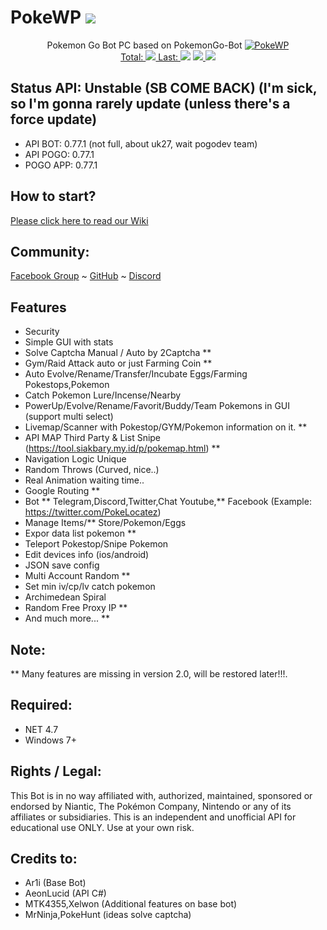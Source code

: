 # PokeWP <a href="https://github.com/akbaryahya/PokeWP/releases/latest"><img src="https://img.shields.io/github/release/akbaryahya/PokeWP.svg"/></a>

<p align="center">
  Pokemon Go Bot PC based on PokemonGo-Bot
  <a href="https://github.com/akbaryahya/PokeWP/wiki/Install-Update"><img src="https://github.com/akbaryahya/PokeWP/raw/master/bot.jpg" alt="PokeWP"/><br>
  Total: <img src="https://img.shields.io/github/downloads/akbaryahya/PokeWP/total.svg"/> Last: <img src="https://img.shields.io/github/downloads/akbaryahya/PokeWP/latest/total.svg"/></a> <a href="https://github.com/akbaryahya/PokeWP/issues"><img src="https://img.shields.io/github/issues/akbaryahya/PokeWP.svg"/> <img src="https://img.shields.io/github/issues-closed-raw/akbaryahya/PokeWP.svg"/></a>
</p>

Status API: Unstable (SB COME BACK) (I'm sick, so I'm gonna rarely update (unless there's a force update)
-------------
- API BOT: 0.77.1 (not full, about uk27, wait pogodev team)
- API POGO: 0.77.1
- POGO APP: 0.77.1 

How to start?
-------------------
[Please click here to read our Wiki](https://github.com/akbaryahya/PokeWP/wiki/Install-Update)

Community:
-------------------
[Facebook Group](https://www.facebook.com/groups/PokemonGoPC/) ~ [GitHub](https://github.com/akbaryahya/PokeWP/issues) ~ [Discord](https://discord.gg/2vhjQCF)

Features
-------------
 - Security
 - Simple GUI with stats
 - Solve Captcha Manual / Auto by 2Captcha **
 - Gym/Raid Attack auto or just Farming Coin **
 - Auto Evolve/Rename/Transfer/Incubate Eggs/Farming Pokestops,Pokemon
 - Catch Pokemon Lure/Incense/Nearby
 - PowerUp/Evolve/Rename/Favorit/Buddy/Team Pokemons in GUI (support multi select)
 - Livemap/Scanner with Pokestop/GYM/Pokemon information on it. **
 - API MAP Third Party & List Snipe (https://tool.siakbary.my.id/p/pokemap.html) **
 - Navigation Logic Unique
 - Random Throws (Curved, nice..)
 - Real Animation waiting time..
 - Google Routing **
 - Bot ** Telegram,Discord,Twitter,Chat Youtube,** Facebook (Example: https://twitter.com/PokeLocatez)
 - Manage Items/** Store/Pokemon/Eggs
 - Expor data list pokemon **
 - Teleport Pokestop/Snipe Pokemon
 - Edit devices info (ios/android)
 - JSON save config
 - Multi Account Random **
 - Set min iv/cp/lv catch pokemon
 - Archimedean Spiral
 - Random Free Proxy IP **
 - And much more... **

Note: 
-------------------
** Many features are missing in version 2.0, will be restored later!!!.

Required:
-------------------
 - NET 4.7
 - Windows 7+
 
Rights / Legal:
-------------------
This Bot is in no way affiliated with, authorized, maintained, sponsored or endorsed by Niantic, The Pokémon Company, Nintendo or any of its affiliates or subsidiaries. This is an independent and unofficial API for educational use ONLY. Use at your own risk.

Credits to:
-------------------
 - Ar1i (Base Bot)
 - AeonLucid (API C#)
 - MTK4355,Xelwon (Additional features on base bot)
 - MrNinja,PokeHunt (ideas solve captcha)
